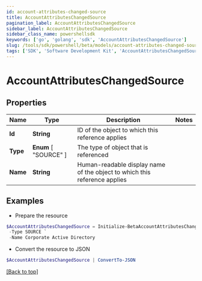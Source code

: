 ```yaml
---
id: account-attributes-changed-source
title: AccountAttributesChangedSource
pagination_label: AccountAttributesChangedSource
sidebar_label: AccountAttributesChangedSource
sidebar_class_name: powershellsdk
keywords: ['go', 'golang', 'sdk', 'AccountAttributesChangedSource'] 
slug: /tools/sdk/powershell/beta/models/account-attributes-changed-source
tags: ['SDK', 'Software Development Kit', 'AccountAttributesChangedSource']
---
```



# AccountAttributesChangedSource

## Properties

Name | Type | Description | Notes
------------ | ------------- | ------------- | -------------
**Id** |  **String** | ID of the object to which this reference applies | 
**Type** |   **Enum** [  "SOURCE" ] | The type of object that is referenced | 
**Name** |  **String** | Human-readable display name of the object to which this reference applies | 

## Examples

- Prepare the resource
```powershell
$AccountAttributesChangedSource = Initialize-BetaAccountAttributesChangedSource  -Id 4e4d982dddff4267ab12f0f1e72b5a6d `
 -Type SOURCE `
 -Name Corporate Active Directory
```

- Convert the resource to JSON
```powershell
$AccountAttributesChangedSource | ConvertTo-JSON
```


[[Back to top]](#) 

